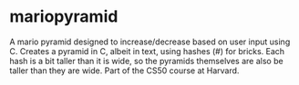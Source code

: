 # mariopyramid
A mario pyramid designed to increase/decrease based on user input using C.
Creates a pyramid in C, albeit in text, using hashes (#) for bricks. Each hash is a bit taller than it is wide, so the pyramids themselves are also be taller than they are wide.
Part of the CS50 course at Harvard.
